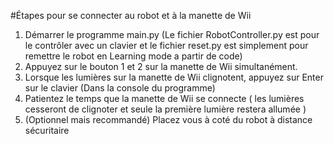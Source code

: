 #Étapes pour se connecter au robot et à la manette de Wii

1. Démarrer le programme main.py (Le fichier RobotController.py est pour le contrôler avec un clavier et le fichier reset.py est simplement pour remettre le robot en Learning mode a partir de code)
2. Appuyez sur le bouton 1 et 2 sur la manette de Wii simultanément.
3. Lorsque les lumières sur la manette de Wii clignotent, appuyez sur Enter sur le clavier (Dans la console du programme)
4. Patientez le temps que la manette de Wii se connecte ( les lumières cesseront de clignoter et seule la première lumière restera allumée )
5. (Optionnel mais recommandé) Placez vous à coté du robot à distance sécuritaire
    
